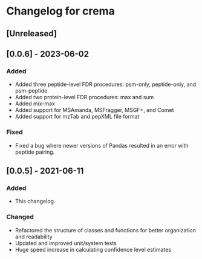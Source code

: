 # Changelog for crema  

## [Unreleased]

## [0.0.6] - 2023-06-02
### Added
- Added three peptide-level FDR procedures: psm-only, peptide-only, and
  psm-peptide
- Added two protein-level FDR procedures: max and sum
- Added mix-max
- Added support for MSAmanda, MSFragger, MSGF+, and Comet
- Added support for mzTab and pepXML file format

### Fixed
- Fixed a bug where newer versions of Pandas resulted in an error with peptide
  pairing.

## [0.0.5] - 2021-06-11  
### Added  
- This changelog.

### Changed  
- Refactored the structure of classes and functions for better organization and readability
- Updated and improved unit/system tests
- Huge speed increase in calculating confidence level estimates
